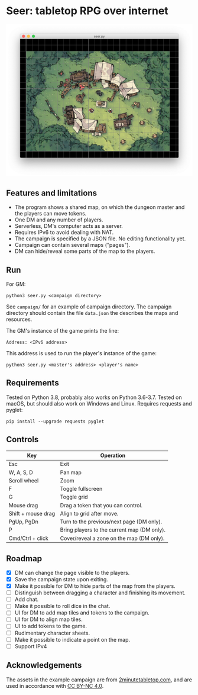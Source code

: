 # Seer: tabletop RPG over internet

![Screenshot](screenshot.png)

## Features and limitations

* The program shows a shared map, on which the dungeon master and the players
  can move tokens.
* One DM and any number of players.
* Serverless, DM's computer acts as a server.
* Requires IPv6 to avoid dealing with NAT.
* The campaign is specified by a JSON file. No editing functionality yet.
* Campaign can contain several maps ("pages").
* DM can hide/reveal some parts of the map to the players.

## Run

For GM:

    python3 seer.py <campaign directory>

See `campaign/` for an example of campaign directory. The campaign directory
should contain the file `data.json` the describes the maps and resources.

The GM's instance of the game prints the line:

    Address: <IPv6 address>

This address is used to run the player's instance of the game:

    python3 seer.py <master's address> <player's name>

## Requirements

Tested on Python 3.8, probably also works on Python 3.6-3.7. Tested on macOS,
but should also work on Windows and Linux. Requires requests and pyglet:

    pip install --upgrade requests pyglet

## Controls

| Key                | Operation                                          |
|--------------------|----------------------------------------------------|
| Esc                | Exit                                               |
| W, A, S, D         | Pan map                                            |
| Scroll wheel       | Zoom                                               |
| F                  | Toggle fullscreen                                  |
| G                  | Toggle grid                                        |
| Mouse drag         | Drag a token that you can control.                 |
| Shift + mouse drag | Align to grid after move.                          |
| PgUp, PgDn         | Turn to the previous/next page (DM only).          |
| P                  | Bring players to the current map (DM only).        |
| Cmd/Ctrl + click   | Cover/reveal a zone on the map (DM only).          |

## Roadmap

- [x] DM can change the page visible to the players.
- [x] Save the campaign state upon exiting.
- [x] Make it possible for DM to hide parts of the map from the players.
- [ ] Distinguish between dragging a character and finishing its movement.
- [ ] Add chat.
- [ ] Make it possible to roll dice in the chat.
- [ ] UI for DM to add map tiles and tokens to the campaign.
- [ ] UI for DM to align map tiles.
- [ ] UI to add tokens to the game.
- [ ] Rudimentary character sheets.
- [ ] Make it possible to indicate a point on the map.
- [ ] Support IPv4

## Acknowledgements

The assets in the example campaign are from
[2minutetabletop.com](https://2minutetabletop.com/), and are used in accordance
with [CC BY-NC 4.0](https://creativecommons.org/licenses/by-nc/4.0/).
